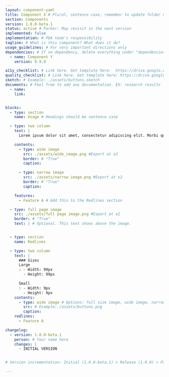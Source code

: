 ```yaml
---
layout: component-yaml
title: Component X # Plural, sentence case, remember to update folder name
section: Components
version: 1.0.0-beta.1
status: active # Parker: May revisit in the next version
implemented: false
implementation: # PDA team's responsibility
tagline: # What is this component? What does it do?
usage_guidelines: # For very important directions only
dependencies: # If no dependency, delete everything under "dependencies" including "- name:" and "version:"
  - name: Component Y
    version: 9.9.9

a11y_checklist: # Link here. Get template here:  https://drive.google.com/drive/u/1/folders/0B7rSuWUVXiuLa3R5RjRCN0lBTlE
quality_checklist: # Link here. Get template here: https://drive.google.com/drive/u/1/folders/0BzkpkUHeUdjKMElFb0xDYkp1Ykk
sketch: # Example: ./assets/buttons.sketch
documents: # Feel free to add any documentation. EX: research results
  - name:
    link:


blocks:
  - type: section
    name: Usage # Headings should be sentence case

  - type: two column
    text: |
      Lorem ipsum dolor sit amet, consectetur adipiscing elit. Morbi quis tincidunt dolor. Curabitur dignissim orci facilisis erat imperdiet, vel malesuada neque rhoncus. Sed congue venenatis lectus in rutrum.

    contents:
      - type: wide image
        src: ./assets/wide_image.png #Export at x2
        border: # "True"
        caption:

      - type: narrow image
        src: ./assets/narrow image.png #Export at x2
        border: # "True"
        caption:

    features:
      - Feature A # Add this to the Redlines section

  - type: full page image
    src: ./assets/full page image.png #Export at x2
    border: # "True"
    text: | # Optional. This text shows above the image.


  - type: section
    name: Redlines

  - type: two column
    text: |
      ### Sizes
      Large
      : - Width: 99px
        - Height: 99px

      Small
      : - Width: 9px
        - Height: 9px
    contents:
      - type: wide image # Options: full size image, wide image, narrow image (to be confirmed with Parker)
        src: # Example:./assets/buttons.png
        caption:
    redlines:
      - Feature A

changelog:
  - version: 1.0.0-beta.1
    person: # Your name here
    changes: |
      - INITIAL VERSION


# Version incrementation: Initial (1.0.0-beta.1) > Release (1.0.0) > Patch (1.0.1) > Beta (2.0.0-beta.1) > Release (2.0.0)

---
```

